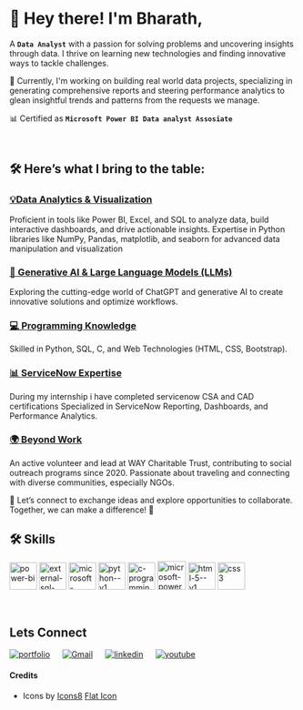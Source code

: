 
# 👋  Hey there! I'm **Bharath**,
A **`Data Analyst`** with a passion for solving problems and uncovering insights through data. I thrive on learning new technologies and finding innovative ways to tackle challenges.

🌱  Currently, I'm working on building real world data projects, specializing in generating comprehensive reports and steering performance analytics to glean insightful trends and patterns from the requests we manage.

📊 Certified as **`Microsoft Power BI Data analyst Assosiate`**

<br>

## 🛠️ Here’s what I bring to the table:

### <ins>💡Data Analytics & Visualization</ins>
Proficient in tools like Power BI, Excel, and SQL to analyze data, build interactive dashboards, and drive actionable insights.
Expertise in Python libraries like NumPy, Pandas, matplotlib, and seaborn for advanced data manipulation and visualization

### <ins>🤖 Generative AI & Large Language Models (LLMs)</ins>
Exploring the cutting-edge world of ChatGPT and generative AI to create innovative solutions and optimize workflows.

### <ins>💻 Programming Knowledge</ins>
Skilled in Python, SQL, C, and Web Technologies (HTML, CSS, Bootstrap).

### <ins>📊 ServiceNow Expertise</ins>
During my internship i have completed servicenow CSA and CAD certifications
Specialized in ServiceNow Reporting, Dashboards, and Performance Analytics.

### <ins>🌍 Beyond Work</ins>
An active volunteer and lead at WAY Charitable Trust, contributing to social outreach programs since 2020.
Passionate about traveling and connecting with diverse communities, especially NGOs.

🤝 Let’s connect to exchange ideas and explore opportunities to collaborate. Together, we can make a difference! 🌟

## 🛠 Skills

<img src="https://img.icons8.com/color/48/power-bi.png" alt="power-bi" width="48" height="48"/> <img width="48" height="48" src="https://img.icons8.com/external-flaticons-lineal-color-flat-icons/64/external-sql-computer-programming-flaticons-lineal-color-flat-icons.png" alt="external-sql-computer-programming-flaticons-lineal-color-flat-icons"/> <img width="48" height="48" src="https://img.icons8.com/doodle/48/microsoft-excel-2019.png" alt="microsoft-excel-2019"/>  <img width="48" height="48" src="https://img.icons8.com/color/48/python--v1.png" alt="python--v1"/> <img width="48" height="48" src="https://img.icons8.com/fluency/48/c-programming.png" alt="c-programming"/>  <img width="50" height="50" src="https://img.icons8.com/bubbles/50/microsoft-powerpoint-2019.png" alt="microsoft-powerpoint-2019"/> <img width="48" height="48" src="https://img.icons8.com/color/48/html-5--v1.png" alt="html-5--v1"/> <img width="48" height="48" src="https://img.icons8.com/plasticine/100/css3.png" alt="css3"/>

<!---
bharath-amaresam/bharath-amaresam is a ✨ special ✨ repository because its `README.md` (this file) appears on your GitHub profile.
You can click the Preview link to take a look at your changes.
--->
<br>

## Lets Connect
[![portfolio](https://img.shields.io/badge/my_portfolio-000?style=for-the-badge&logo=ko-fi&logoColor=white)](https://codebasics.io/portfolio/Amaresam-Sai-Bharath-Chand)
&emsp;
[![Gmail](https://img.shields.io/badge/Gmail-white?logo=Gmail)](bharath.temp3@gmail.com)
&emsp;
[![linkedin](https://img.shields.io/badge/linkedin-0A66C2?style=for-the-badge&logo=linkedin&logoColor=white)](https://www.linkedin.com/in/amaresam-sai-bharath-chand-47ba50168/)
&emsp;
[![youtube](https://img.shields.io/badge/youtube-1DA1F2?style=for-the-badge&logo=youtube&logoColor=red)](https://youtu.be/ZkzLYNFPqwk)
&emsp;




#### Credits

- Icons by <a href="https://icons8.com">Icons8</a>
<a href="https://www.flaticon.com">Flat Icon</a>


